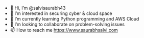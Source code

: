 - 👋 Hi, I’m @salvisaurabh43
- 👀 I’m interested in securing cyber & cloud space
- 🌱 I’m currently learning Python programming and AWS Cloud
- 💞️ I’m looking to collaborate on problem-solving issues
- 📫 How to reach me https://www.saurabhsalvi.com

<!---
salvisaurabh43/salvisaurabh43 is a ✨ special ✨ repository because its `README.md` (this file) appears on your GitHub profile.
You can click the Preview link to take a look at your changes.
--->
